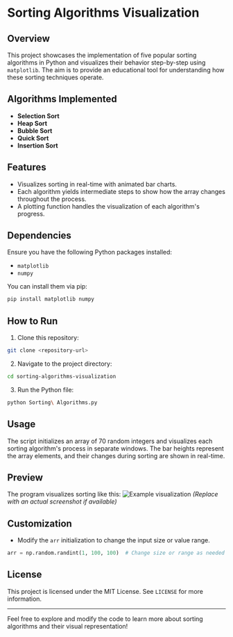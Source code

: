 # Sorting Algorithms Visualization

## Overview
This project showcases the implementation of five popular sorting algorithms in Python and visualizes their behavior step-by-step using `matplotlib`. The aim is to provide an educational tool for understanding how these sorting techniques operate.

## Algorithms Implemented
- **Selection Sort**
- **Heap Sort**
- **Bubble Sort**
- **Quick Sort**
- **Insertion Sort**

## Features
- Visualizes sorting in real-time with animated bar charts.
- Each algorithm yields intermediate steps to show how the array changes throughout the process.
- A plotting function handles the visualization of each algorithm's progress.

## Dependencies
Ensure you have the following Python packages installed:
- `matplotlib`
- `numpy`

You can install them via pip:
```bash
pip install matplotlib numpy
```

## How to Run
1. Clone this repository:
```bash
git clone <repository-url>
```
2. Navigate to the project directory:
```bash
cd sorting-algorithms-visualization
```
3. Run the Python file:
```bash
python Sorting\ Algorithms.py
```

## Usage
The script initializes an array of 70 random integers and visualizes each sorting algorithm's process in separate windows. The bar heights represent the array elements, and their changes during sorting are shown in real-time.

## Preview
The program visualizes sorting like this:
![Example visualization](example.png) *(Replace with an actual screenshot if available)*

## Customization
- Modify the `arr` initialization to change the input size or value range.
```python
arr = np.random.randint(1, 100, 100)  # Change size or range as needed
```

## License
This project is licensed under the MIT License. See `LICENSE` for more information.

---

Feel free to explore and modify the code to learn more about sorting algorithms and their visual representation!

